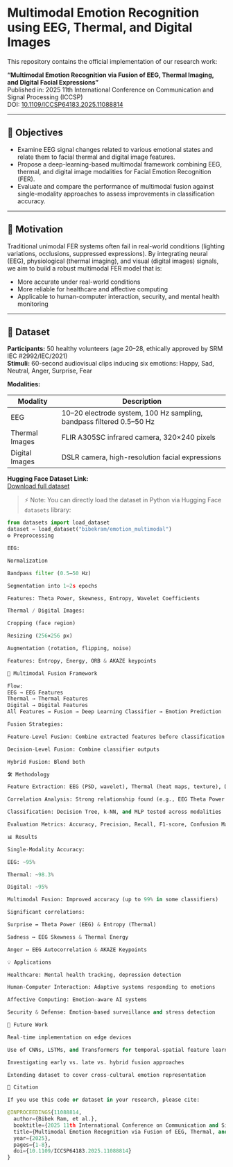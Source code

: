 # Multimodal Emotion Recognition using EEG, Thermal, and Digital Images

This repository contains the official implementation of our research work:

**“Multimodal Emotion Recognition via Fusion of EEG, Thermal Imaging, and Digital Facial Expressions”**  
Published in: 2025 11th International Conference on Communication and Signal Processing (ICCSP)  
DOI: [10.1109/ICCSP64183.2025.11088814](https://doi.org/10.1109/ICCSP64183.2025.11088814)

---

## 🎯 Objectives

- Examine EEG signal changes related to various emotional states and relate them to facial thermal and digital image features.
- Propose a deep-learning-based multimodal framework combining EEG, thermal, and digital image modalities for Facial Emotion Recognition (FER).
- Evaluate and compare the performance of multimodal fusion against single-modality approaches to assess improvements in classification accuracy.

---

## 🧠 Motivation

Traditional unimodal FER systems often fail in real-world conditions (lighting variations, occlusions, suppressed expressions). By integrating neural (EEG), physiological (thermal imaging), and visual (digital images) signals, we aim to build a robust multimodal FER model that is:

- More accurate under real-world conditions  
- More reliable for healthcare and affective computing  
- Applicable to human-computer interaction, security, and mental health monitoring  

---

## 📂 Dataset

**Participants:** 50 healthy volunteers (age 20–28, ethically approved by SRM IEC #2992/IEC/2021)  
**Stimuli:** 60-second audiovisual clips inducing six emotions: Happy, Sad, Neutral, Anger, Surprise, Fear  

**Modalities:**

| Modality | Description |
|----------|-------------|
| EEG | 10–20 electrode system, 100 Hz sampling, bandpass filtered 0.5–50 Hz |
| Thermal Images | FLIR A305SC infrared camera, 320×240 pixels |
| Digital Images | DSLR camera, high-resolution facial expressions |

**Hugging Face Dataset Link:**  
[Download full dataset](https://huggingface.co/datasets/bibekram/emotion_multimodal)  

> ⚡ Note: You can directly load the dataset in Python via Hugging Face `datasets` library:

```python
from datasets import load_dataset
dataset = load_dataset("bibekram/emotion_multimodal")
⚙️ Preprocessing

EEG:

Normalization

Bandpass filter (0.5–50 Hz)

Segmentation into 1–2s epochs

Features: Theta Power, Skewness, Entropy, Wavelet Coefficients

Thermal / Digital Images:

Cropping (face region)

Resizing (256×256 px)

Augmentation (rotation, flipping, noise)

Features: Entropy, Energy, ORB & AKAZE keypoints

🔗 Multimodal Fusion Framework

Flow:
EEG → EEG Features
Thermal → Thermal Features
Digital → Digital Features
All Features → Fusion → Deep Learning Classifier → Emotion Prediction

Fusion Strategies:

Feature-Level Fusion: Combine extracted features before classification

Decision-Level Fusion: Combine classifier outputs

Hybrid Fusion: Blend both

🛠️ Methodology

Feature Extraction: EEG (PSD, wavelet), Thermal (heat maps, texture), Digital (landmarks, CNN features)

Correlation Analysis: Strong relationship found (e.g., EEG Theta Power ↔ Thermal Entropy for Surprise, r = 0.605, p < 0.001)

Classification: Decision Tree, k-NN, and MLP tested across modalities

Evaluation Metrics: Accuracy, Precision, Recall, F1-score, Confusion Matrix

📊 Results

Single-Modality Accuracy:

EEG: ~95%

Thermal: ~98.3%

Digital: ~95%

Multimodal Fusion: Improved accuracy (up to 99% in some classifiers)

Significant correlations:

Surprise ↔ Theta Power (EEG) & Entropy (Thermal)

Sadness ↔ EEG Skewness & Thermal Energy

Anger ↔ EEG Autocorrelation & AKAZE Keypoints

💡 Applications

Healthcare: Mental health tracking, depression detection

Human-Computer Interaction: Adaptive systems responding to emotions

Affective Computing: Emotion-aware AI systems

Security & Defense: Emotion-based surveillance and stress detection

🔮 Future Work

Real-time implementation on edge devices

Use of CNNs, LSTMs, and Transformers for temporal-spatial feature learning

Investigating early vs. late vs. hybrid fusion approaches

Extending dataset to cover cross-cultural emotion representation

📜 Citation

If you use this code or dataset in your research, please cite:

@INPROCEEDINGS{11088814,
  author={Bibek Ram, et al.},
  booktitle={2025 11th International Conference on Communication and Signal Processing (ICCSP)},
  title={Multimodal Emotion Recognition via Fusion of EEG, Thermal, and Digital Images},
  year={2025},
  pages={1-8},
  doi={10.1109/ICCSP64183.2025.11088814}
}

